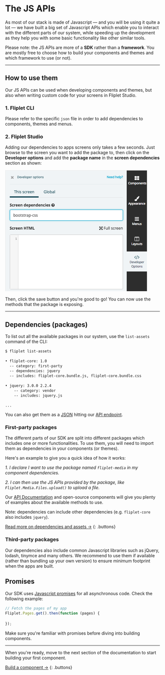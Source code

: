 # The JS APIs

As most of our stack is made of Javascript — and you will be using it quite a lot — we have built a big set of Javascript APIs which enable you to interact with the different parts of our system, while speeding up the development as they help you with some basic functionality like other similar tools.

Please note: the JS APIs are more of a **SDK** rather than a **framework**. You are mostly free to choose how to build your components and themes and which framework to use (or not).

---

## How to use them

Our JS APIs can be used when developing components and themes, but also when writing custom code for your screens in Fliplet Studio.

### 1. Fliplet CLI

Please refer to the specific `json` file in order to add dependencies to components, themes and menus.

### 2. Fliplet Studio

Adding our dependencies to apps screens only takes a few seconds. Just browse to the screen you want to add the package to, then click on the **Developer options** and add the **package name** in the **screen dependencies** section as shown:

![Dependencies](assets/img/dependencies.png)

Then, click the save button and you're good to go! You can now use the methods that the package is exposing.

---

## Dependencies (packages)

To list out all the available packages in our system, use the `list-assets` command of the CLI:

```
$ fliplet list-assets

• fliplet-core: 1.0
  -- category: first-party
  -- dependencies: jquery
  -- includes: fliplet-core.bundle.js, fliplet-core.bundle.css

• jquery: 3.0.0 2.2.4
    -- category: vendor
    -- includes: jquery.js

...
```

You can also get them as a [JSON](https://api.fliplet.com/v1/widgets/assets) hitting our [API endpoint](https://api.fliplet.com/v1/widgets/assets).

### First-party packages

The different parts of our SDK are split into different packages which includes one or more functionalities. To use them, you will need to import them as dependencies in your components (or themes).

Here's an example to give you a quick idea of how it works:

*1. I declare I want to use the package named `fliplet-media` in my component dependencies.*

*2. I can then use the JS APIs provided by the package, like `Fliplet.Media.Files.upload()` to upload a file.*

Our [API Documentation](API-Documentation.md) and open-source components will give you plenty of examples about the available methods to use.

Note: dependencies can include other dependencies (e.g. `fliplet-core` also includes `jquery`).

[Read more on dependencies and assets →](Dependencies-and-assets)
{: .buttons}

### Third-party packages

Our dependencies also include common Javascript libraries such as jQuery, lodash, tinymce and many others. We recommend to use them if available (rather than bundling up your own version) to ensure minimum footprint when the apps are built.

## Promises

Our SDK uses [Javascript promises](https://developer.mozilla.org/en-US/docs/Web/JavaScript/Reference/Global_Objects/Promise) for all asynchronous code. Check the following example:

```js
// Fetch the pages of my app
Fliplet.Pages.get().then(function (pages) {

});
```

Make sure you're familiar with promises before diving into building components.

---

When you're ready, move to the next section of the documentation to start building your first component.

[Build a component →](Building-components.md)
{: .buttons}